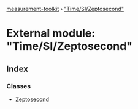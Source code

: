 [measurement-toolkit](../README.md) › ["Time/SI/Zeptosecond"](_time_si_zeptosecond_.md)

# External module: "Time/SI/Zeptosecond"

## Index

### Classes

* [Zeptosecond](../classes/_time_si_zeptosecond_.zeptosecond.md)
